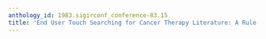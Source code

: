 ```yaml
---
anthology_id: 1983.sigirconf_conference-83.15
title: 'End User Touch Searching for Cancer Therapy Literature: A Rule-Based Approach'
---
```

